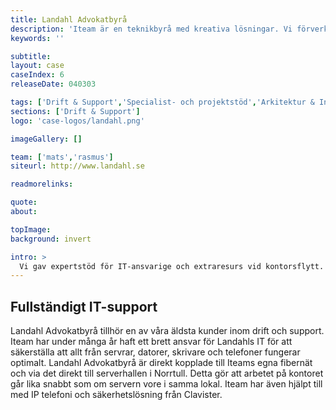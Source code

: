 ```yaml
---
title: Landahl Advokatbyrå
description: 'Iteam är en teknikbyrå med kreativa lösningar. Vi förverkligar dina idéer.'
keywords: ''

subtitle:
layout: case
caseIndex: 6
releaseDate: 040303

tags: ['Drift & Support','Specialist- och projektstöd','Arkitektur & Infrastruktur','Hyr en IT-avdelning']
sections: ['Drift & Support']
logo: 'case-logos/landahl.png'

imageGallery: []

team: ['mats','rasmus']
siteurl: http://www.landahl.se

readmorelinks:

quote:
about:

topImage:
background: invert

intro: >
  Vi gav expertstöd för IT-ansvarige och extraresurs vid kontorsflytt.
---
```


## Fullständigt IT-support
Landahl Advokatbyrå tillhör en av våra äldsta kunder inom drift och support. Iteam har under många år haft ett brett ansvar för Landahls IT för att säkerställa att allt från servrar, datorer, skrivare och telefoner fungerar optimalt. Landahl Advokatbyrå är direkt kopplade till Iteams egna fibernät och via det direkt till serverhallen i Norrtull. Detta gör att arbetet på kontoret går lika snabbt som om servern vore i samma lokal. Iteam har även hjälpt till med IP telefoni och säkerhetslösning från Clavister.
